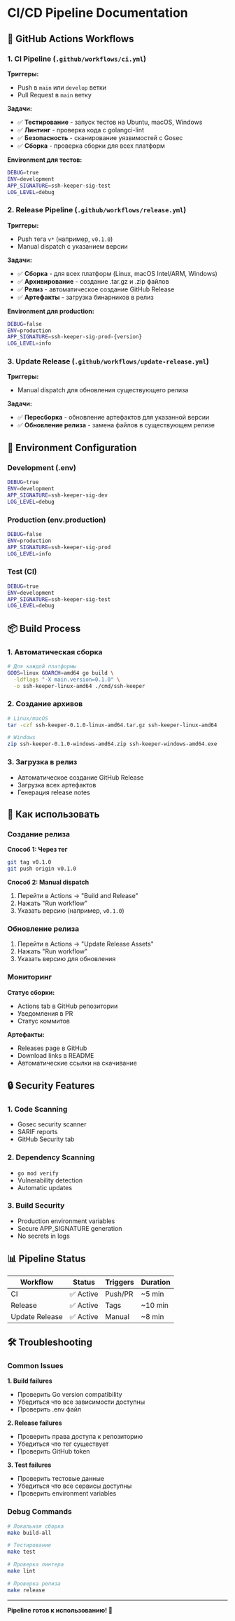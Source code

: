 # CI/CD Pipeline Documentation

## 🚀 GitHub Actions Workflows

### 1. **CI Pipeline** (`.github/workflows/ci.yml`)

**Триггеры:**

- Push в `main` или `develop` ветки
- Pull Request в `main` ветку

**Задачи:**

- ✅ **Тестирование** - запуск тестов на Ubuntu, macOS, Windows
- ✅ **Линтинг** - проверка кода с golangci-lint
- ✅ **Безопасность** - сканирование уязвимостей с Gosec
- ✅ **Сборка** - проверка сборки для всех платформ

**Environment для тестов:**

```bash
DEBUG=true
ENV=development
APP_SIGNATURE=ssh-keeper-sig-test
LOG_LEVEL=debug
```

### 2. **Release Pipeline** (`.github/workflows/release.yml`)

**Триггеры:**

- Push тега `v*` (например, `v0.1.0`)
- Manual dispatch с указанием версии

**Задачи:**

- ✅ **Сборка** - для всех платформ (Linux, macOS Intel/ARM, Windows)
- ✅ **Архивирование** - создание .tar.gz и .zip файлов
- ✅ **Релиз** - автоматическое создание GitHub Release
- ✅ **Артефакты** - загрузка бинарников в релиз

**Environment для production:**

```bash
DEBUG=false
ENV=production
APP_SIGNATURE=ssh-keeper-sig-prod-{version}
LOG_LEVEL=info
```

### 3. **Update Release** (`.github/workflows/update-release.yml`)

**Триггеры:**

- Manual dispatch для обновления существующего релиза

**Задачи:**

- ✅ **Пересборка** - обновление артефактов для указанной версии
- ✅ **Обновление релиза** - замена файлов в существующем релизе

## 🔧 Environment Configuration

### Development (.env)

```bash
DEBUG=true
ENV=development
APP_SIGNATURE=ssh-keeper-sig-dev
LOG_LEVEL=debug
```

### Production (env.production)

```bash
DEBUG=false
ENV=production
APP_SIGNATURE=ssh-keeper-sig-prod
LOG_LEVEL=info
```

### Test (CI)

```bash
DEBUG=true
ENV=development
APP_SIGNATURE=ssh-keeper-sig-test
LOG_LEVEL=debug
```

## 📦 Build Process

### 1. **Автоматическая сборка**

```bash
# Для каждой платформы
GOOS=linux GOARCH=amd64 go build \
  -ldflags "-X main.version=0.1.0" \
  -o ssh-keeper-linux-amd64 ./cmd/ssh-keeper
```

### 2. **Создание архивов**

```bash
# Linux/macOS
tar -czf ssh-keeper-0.1.0-linux-amd64.tar.gz ssh-keeper-linux-amd64

# Windows
zip ssh-keeper-0.1.0-windows-amd64.zip ssh-keeper-windows-amd64.exe
```

### 3. **Загрузка в релиз**

- Автоматическое создание GitHub Release
- Загрузка всех артефактов
- Генерация release notes

## 🎯 Как использовать

### Создание релиза

**Способ 1: Через тег**

```bash
git tag v0.1.0
git push origin v0.1.0
```

**Способ 2: Manual dispatch**

1. Перейти в Actions → "Build and Release"
2. Нажать "Run workflow"
3. Указать версию (например, `v0.1.0`)

### Обновление релиза

1. Перейти в Actions → "Update Release Assets"
2. Нажать "Run workflow"
3. Указать версию для обновления

### Мониторинг

**Статус сборки:**

- Actions tab в GitHub репозитории
- Уведомления в PR
- Статус коммитов

**Артефакты:**

- Releases page в GitHub
- Download links в README
- Автоматические ссылки на скачивание

## 🔒 Security Features

### 1. **Code Scanning**

- Gosec security scanner
- SARIF reports
- GitHub Security tab

### 2. **Dependency Scanning**

- `go mod verify`
- Vulnerability detection
- Automatic updates

### 3. **Build Security**

- Production environment variables
- Secure APP_SIGNATURE generation
- No secrets in logs

## 📊 Pipeline Status

| Workflow       | Status    | Triggers | Duration |
| -------------- | --------- | -------- | -------- |
| CI             | ✅ Active | Push/PR  | ~5 min   |
| Release        | ✅ Active | Tags     | ~10 min  |
| Update Release | ✅ Active | Manual   | ~8 min   |

## 🛠️ Troubleshooting

### Common Issues

**1. Build failures**

- Проверить Go version compatibility
- Убедиться что все зависимости доступны
- Проверить .env файл

**2. Release failures**

- Проверить права доступа к репозиторию
- Убедиться что тег существует
- Проверить GitHub token

**3. Test failures**

- Проверить тестовые данные
- Убедиться что все сервисы доступны
- Проверить environment variables

### Debug Commands

```bash
# Локальная сборка
make build-all

# Тестирование
make test

# Проверка линтера
make lint

# Проверка релиза
make release
```

---

**Pipeline готов к использованию! 🚀**
